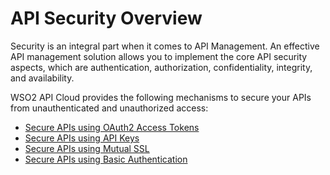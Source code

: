 # API Security Overview

Security is an integral part when it comes to API Management. An effective API management solution allows you to implement the core API security aspects, which are authentication, authorization, confidentiality, integrity, and availability.

WSO2 API Cloud provides the following mechanisms to secure your APIs from unauthenticated and unauthorized access:

- [Secure APIs using OAuth2 Access Tokens](../secure-using-oauth2-access-tokens)
- [Secure APIs using API Keys](../secure-using-api-keys)
- [Secure APIs using Mutual SSL](../secure-using-mutual-ssl)
- [Secure APIs using Basic Authentication](../secure-using-basic-authentication)












